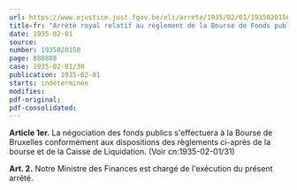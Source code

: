```yaml
---
url: https://www.ejustice.just.fgov.be/eli/arrete/1935/02/01/1935020150/justel
title-fr: "Arrêté royal relatif au règlement de la Bourse de Fonds publics et de change de Bruxelles. (Annexe: Voir CN:1935-02-01/31)"
date: 1935-02-01
source:
number: 1935020150
page: 888888
case: 1935-02-01/30
publication: 1935-02-01
starts: indéterminée
modifies:
pdf-original:
pdf-consolidated:
---
```


**Article 1er.** La négociation des fonds publics s'effectuera à la Bourse de Bruxelles conformément aux dispositions des règlements ci-après de la bourse et de la Caisse de Liquidation. (Voir cn:1935-02-01/31)

**Art. 2.** Notre Ministre des Finances est chargé de l'exécution du présent arrêté.
